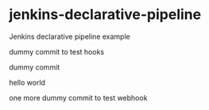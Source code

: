 # jenkins-declarative-pipeline

Jenkins declarative pipeline example

dummy commit to test hooks 

dummy commit

hello world

one more dummy commit to test webhook
